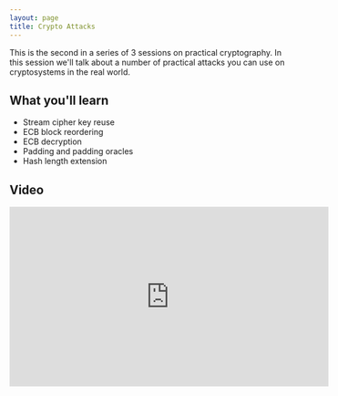 ```yaml
---
layout: page
title: Crypto Attacks
---
```


This is the second in a series of 3 sessions on practical cryptography.  In this session we'll talk about a number of practical attacks you can use on cryptosystems in the real world.

What you'll learn
-----------------

- Stream cipher key reuse
- ECB block reordering
- ECB decryption
- Padding and padding oracles
- Hash length extension

Video
-----

<div class="container">
	<iframe width="560" height="315" src="https://www.youtube-nocookie.com/embed/jtcpREJLN1Y" frameborder="0" allow="accelerometer; autoplay; encrypted-media; gyroscope; picture-in-picture" allowfullscreen></iframe>
</div>
